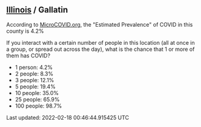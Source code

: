 
## [Illinois](/united-states/illinois) / Gallatin

According to [MicroCOVID.org](http://microcovid.org),
the "Estimated Prevalence" of COVID in this county is 4.2%

If you interact with a certain number of people in this location
(all at once in a group, or spread out across the day), what is the chance that
1 or more of them has COVID?

- 1 person: 4.2%
- 2 people: 8.3%
- 3 people: 12.1%
- 5 people: 19.4%
- 10 people: 35.0%
- 25 people: 65.9%
- 100 people: 98.7%

Last updated: 2022-02-18 00:46:44.915425 UTC
